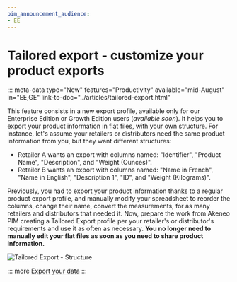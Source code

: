 ```yaml
---
pim_announcement_audience:
- EE
---
```


# Tailored export - **customize your product exports**
::: meta-data type="New" features="Productivity" available="mid-August" in="EE,GE" link-to-doc="../articles/tailored-export.html"

This feature consists in a new export profile, available only for our Enterprise Edition or Growth Edition users (*available soon*). It helps you to export your product information in flat files, with your own structure.
For instance, let's assume your retailers or distributors need the same product information from you, but they want different structures:
* Retailer A wants an export with columns named: "Identifier", "Product Name", "Description", and "Weight (Ounces)".
* Retailer B wants an export with columns named: "Name in French", "Name in English", "Description 1", "ID", and "Weight (Kilograms)".

Previously, you had to export your product information thanks to a regular product export profile, and manually modify your spreadsheet to reorder the columns, change their name, convert the measurements, for as many retailers and distributors that needed it.
Now, prepare the work from Akeneo PIM creating a Tailored Export profile per your retailer's or distributor's requirements and use it as often as necessary. **You no longer need to manually edit your flat files as soon as you need to share product information.**

![Tailored Export - Structure](../img/TailoredExport_Structure.png)

::: more
[Export your data](../articles/exports.html)
:::
